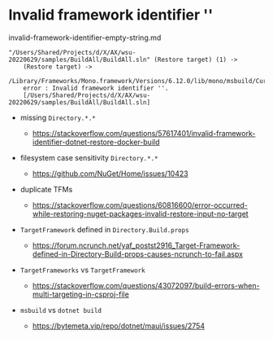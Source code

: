 # Invalid framework identifier ''

invalid-framework-identifier-empty-string.md



```
"/Users/Shared/Projects/d/X/AX/wsu-20220629/samples/BuildAll/BuildAll.sln" (Restore target) (1) ->
    (Restore target) -> 
    /Library/Frameworks/Mono.framework/Versions/6.12.0/lib/mono/msbuild/Current/bin/NuGet.targets(131,5): 
    error : Invalid framework identifier ''. 
    [/Users/Shared/Projects/d/X/AX/wsu-20220629/samples/BuildAll/BuildAll.sln]
```


*   missing `Directory.*.*`

    *   https://stackoverflow.com/questions/57617401/invalid-framework-identifier-dotnet-restore-docker-build

*   filesystem case sensitivity `Directory.*.*`

    *   https://github.com/NuGet/Home/issues/10423

*   duplicate TFMs

    *   https://stackoverflow.com/questions/60816600/error-occurred-while-restoring-nuget-packages-invalid-restore-input-no-target

*   `TargetFramework` defined in `Directory.Build.props`

    *   https://forum.ncrunch.net/yaf_postst2916_Target-Framework-defined-in-Directory-Build-props-causes-ncrunch-to-fail.aspx

*   `TargetFrameworks` vs `TargetFramework`

    *   https://stackoverflow.com/questions/43072097/build-errors-when-multi-targeting-in-csproj-file

*   `msbuild` vs `dotnet build`

    *   https://bytemeta.vip/repo/dotnet/maui/issues/2754





